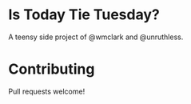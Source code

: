 Is Today Tie Tuesday?
===

A teensy side project of @wmclark and @unruthless.


Contributing
======
Pull requests welcome!
